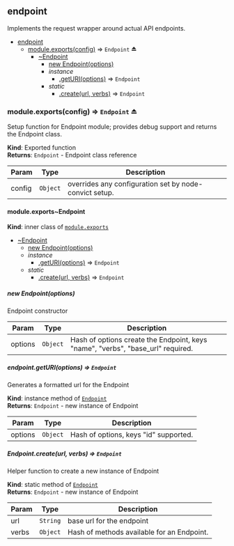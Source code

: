 <a name="module_endpoint"></a>
## endpoint
Implements the request wrapper around actual API endpoints.


* [endpoint](#module_endpoint)
    * [module.exports(config)](#exp_module_endpoint--module.exports) ⇒ <code>Endpoint</code> ⏏
        * [~Endpoint](#module_endpoint--module.exports..Endpoint)
            * [new Endpoint(options)](#new_module_endpoint--module.exports..Endpoint_new)
            * _instance_
                * [.getURI(options)](#module_endpoint--module.exports..Endpoint+getURI) ⇒ <code>Endpoint</code>
            * _static_
                * [.create(url, verbs)](#module_endpoint--module.exports..Endpoint.create) ⇒ <code>Endpoint</code>

<a name="exp_module_endpoint--module.exports"></a>
### module.exports(config) ⇒ <code>Endpoint</code> ⏏
Setup function for Endpoint module; provides debug support and returns
the Endpoint class.

**Kind**: Exported function  
**Returns**: <code>Endpoint</code> - Endpoint class reference  

| Param | Type | Description |
| --- | --- | --- |
| config | <code>Object</code> | overrides any configuration set by node-convict setup. |

<a name="module_endpoint--module.exports..Endpoint"></a>
#### module.exports~Endpoint
**Kind**: inner class of <code>[module.exports](#exp_module_endpoint--module.exports)</code>  

* [~Endpoint](#module_endpoint--module.exports..Endpoint)
    * [new Endpoint(options)](#new_module_endpoint--module.exports..Endpoint_new)
    * _instance_
        * [.getURI(options)](#module_endpoint--module.exports..Endpoint+getURI) ⇒ <code>Endpoint</code>
    * _static_
        * [.create(url, verbs)](#module_endpoint--module.exports..Endpoint.create) ⇒ <code>Endpoint</code>

<a name="new_module_endpoint--module.exports..Endpoint_new"></a>
##### new Endpoint(options)
Endpoint constructor


| Param | Type | Description |
| --- | --- | --- |
| options | <code>Object</code> | Hash of options create the Endpoint, keys "name", "verbs", "base_url" required. |

<a name="module_endpoint--module.exports..Endpoint+getURI"></a>
##### endpoint.getURI(options) ⇒ <code>Endpoint</code>
Generates a formatted url for the Endpoint

**Kind**: instance method of <code>[Endpoint](#module_endpoint--module.exports..Endpoint)</code>  
**Returns**: <code>Endpoint</code> - new instance of Endpoint  

| Param | Type | Description |
| --- | --- | --- |
| options | <code>Object</code> | Hash of options, keys "id" supported. |

<a name="module_endpoint--module.exports..Endpoint.create"></a>
##### Endpoint.create(url, verbs) ⇒ <code>Endpoint</code>
Helper function to create a new instance of Endpoint

**Kind**: static method of <code>[Endpoint](#module_endpoint--module.exports..Endpoint)</code>  
**Returns**: <code>Endpoint</code> - new instance of Endpoint  

| Param | Type | Description |
| --- | --- | --- |
| url | <code>String</code> | base url for the endpoint |
| verbs | <code>Object</code> | Hash of methods available for an Endpoint. |

